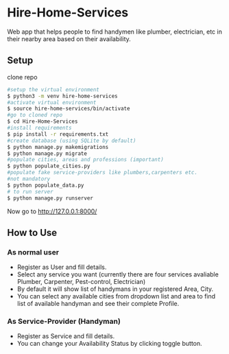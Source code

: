 # Hire-Home-Services
Web app that helps people to find handymen like plumber, electrician, etc in their nearby area based on their
availability.

## Setup
clone repo
```bash
#setup the virtual environment
$ python3 -m venv hire-home-services
#activate virtual environment
$ source hire-home-services/bin/activate
#go to cloned repo
$ cd Hire-Home-Services
#install requirements
$ pip install -r requirements.txt
#create database (using SQLite by default)
$ python manage.py makemigrations
$ python manage.py migrate
#populate cities, areas and professions (important)
$ python populate_cities.py 
#populate fake service-providers like plumbers,carpenters etc.
#not mandatory 
$ python populate_data.py
# to run server
$ python manage.py runserver
```
Now go to http://127.0.0.1:8000/

## How to Use
### As normal user
- Register as User and fill details.
- Select any service you want (currently there are four services avaliable Plumber, Carpenter, Pest-control, Electrician)
- By default it will show list of handymans in your registered Area, City. 
- You can select any available cities from dropdown list and area to find list of available handyman and  see their complete Profile.

### As Service-Provider (Handyman)
- Register as Service and fill details.
- You can change your Availability Status by clicking toggle button.
